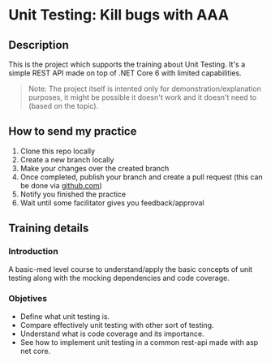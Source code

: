 # Unit Testing: Kill bugs with AAA
## Description
This is the project which supports the training about Unit Testing. It's a simple REST API made on top of .NET Core 6 with limited capabilities.

> Note: The project itself is intented only for demonstration/explanation purposes, it might be possible it doesn't work and it doesn't need to (based on the topic).

## How to send my practice
1. Clone this repo locally
2. Create a new branch locally
3. Make your changes over the created branch
4. Once completed, publish your branch and create a pull request (this can be done via [github.com](https://docs.github.com/en/pull-requests/collaborating-with-pull-requests/proposing-changes-to-your-work-with-pull-requests/creating-a-pull-request))
5. Notify you finished the practice
6. Wait until some facilitator gives you feedback/approval


## Training details
### Introduction
A basic-med level course to understand/apply the basic concepts of unit testing along with the mocking dependencies and code coverage.
### Objetives
- Define what unit testing is.
-	Compare effectively unit testing with other sort of testing.
-	Understand what is code coverage and its importance.
-	See how to implement unit testing in a common rest-api made with asp net core.


